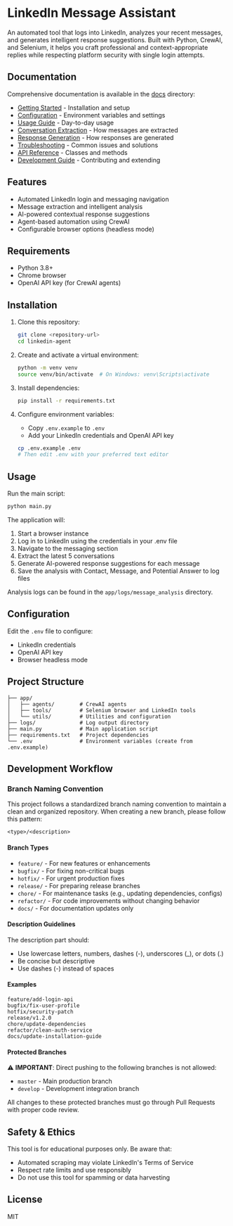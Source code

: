 # LinkedIn Message Assistant

An automated tool that logs into LinkedIn, analyzes your recent messages, and generates intelligent response suggestions. Built with Python, CrewAI, and Selenium, it helps you craft professional and context-appropriate replies while respecting platform security with single login attempts.

## Documentation

Comprehensive documentation is available in the [docs](/docs) directory:

- [Getting Started](/docs/getting-started.md) - Installation and setup
- [Configuration](/docs/configuration.md) - Environment variables and settings
- [Usage Guide](/docs/usage-guide.md) - Day-to-day usage
- [Conversation Extraction](/docs/conversation-extraction.md) - How messages are extracted
- [Response Generation](/docs/response-generation.md) - How responses are generated
- [Troubleshooting](/docs/troubleshooting.md) - Common issues and solutions
- [API Reference](/docs/api-reference.md) - Classes and methods
- [Development Guide](/docs/development-guide.md) - Contributing and extending

## Features

- Automated LinkedIn login and messaging navigation
- Message extraction and intelligent analysis
- AI-powered contextual response suggestions
- Agent-based automation using CrewAI
- Configurable browser options (headless mode)

## Requirements

- Python 3.8+
- Chrome browser
- OpenAI API key (for CrewAI agents)

## Installation

1. Clone this repository:
   ```bash
   git clone <repository-url>
   cd linkedin-agent
   ```

2. Create and activate a virtual environment:
   ```bash
   python -m venv venv
   source venv/bin/activate  # On Windows: venv\Scripts\activate
   ```

3. Install dependencies:
   ```bash
   pip install -r requirements.txt
   ```

4. Configure environment variables:
   - Copy `.env.example` to `.env`
   - Add your LinkedIn credentials and OpenAI API key
   ```bash
   cp .env.example .env
   # Then edit .env with your preferred text editor
   ```

## Usage

Run the main script:

```bash
python main.py
```

The application will:
1. Start a browser instance
2. Log in to LinkedIn using the credentials in your .env file
3. Navigate to the messaging section
4. Extract the latest 5 conversations
5. Generate AI-powered response suggestions for each message
6. Save the analysis with Contact, Message, and Potential Answer to log files

Analysis logs can be found in the `app/logs/message_analysis` directory.

## Configuration

Edit the `.env` file to configure:

- LinkedIn credentials
- OpenAI API key
- Browser headless mode

## Project Structure

```
├── app/
│   ├── agents/        # CrewAI agents
│   ├── tools/         # Selenium browser and LinkedIn tools
│   └── utils/         # Utilities and configuration
├── logs/              # Log output directory
├── main.py            # Main application script
├── requirements.txt   # Project dependencies
└── .env               # Environment variables (create from .env.example)
```

## Development Workflow

### Branch Naming Convention

This project follows a standardized branch naming convention to maintain a clean and organized repository. When creating a new branch, please follow this pattern:

```
<type>/<description>
```

#### Branch Types

- `feature/` - For new features or enhancements
- `bugfix/` - For fixing non-critical bugs
- `hotfix/` - For urgent production fixes
- `release/` - For preparing release branches
- `chore/` - For maintenance tasks (e.g., updating dependencies, configs)
- `refactor/` - For code improvements without changing behavior
- `docs/` - For documentation updates only

#### Description Guidelines

The description part should:
- Use lowercase letters, numbers, dashes (-), underscores (_), or dots (.)
- Be concise but descriptive
- Use dashes (-) instead of spaces

#### Examples

```
feature/add-login-api
bugfix/fix-user-profile
hotfix/security-patch
release/v1.2.0
chore/update-dependencies
refactor/clean-auth-service
docs/update-installation-guide
```

#### Protected Branches

⚠️ **IMPORTANT**: Direct pushing to the following branches is not allowed:
- `master` - Main production branch
- `develop` - Development integration branch

All changes to these protected branches must go through Pull Requests with proper code review.

## Safety & Ethics

This tool is for educational purposes only. Be aware that:
- Automated scraping may violate LinkedIn's Terms of Service
- Respect rate limits and use responsibly
- Do not use this tool for spamming or data harvesting

## License

MIT
